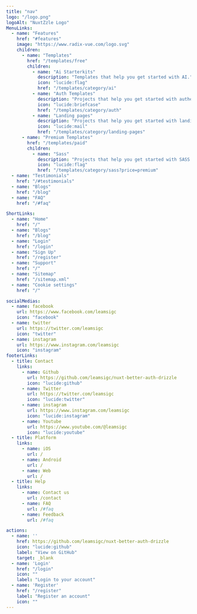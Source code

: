 ```yaml
---
title: "nav"
logo: "/logo.png"
logoAlt: "NuxtZzle Logo"
MenuLinks:
  - name: "Features"
    href: "#features"
    image: "https://www.radix-vue.com/logo.svg"
    children:
      - name: "Templates"
        href: "/templates/free"
        children:
          - name: "Ai Starterkits"
            description: "Templates that help you get started with AI."
            icon: "lucide:flag"
            href: "/templates/category/ai"
          - name: "Auth Templates"
            description: "Projects that help you get started with authentication."
            icon: "lucide:briefcase"
            href: "/templates/category/auth"
          - name: "Landing pages"
            description: "Projects that help you get started with landing pages."
            icon: "lucide:mail"
            href: "/templates/category/landing-pages"
      - name: "Premium Templates"
        href: "/templates/paid"
        children:
          - name: "Sass"
            description: "Projects that help you get started with SASS."
            icon: "lucide:flag"
            href: "/templates/category/sass?price=premium"
  - name: "Testimonials"
    href: "/#testimonials"
  - name: "Blogs"
    href: "/blog"
  - name: "FAQ"
    href: "/#faq"

ShortLinks:
  - name: "Home"
    href: "/"
  - name: "Blogs"
    href: "/blog"
  - name: "Login"
    href: "/login"
  - name: "Sign Up"
    href: "/register"
  - name: "Support"
    href: "/"
  - name: "Sitemap"
    href: "/sitemap.xml"
  - name: "Cookie settings"
    href: "/"

socialMedias:
  - name: facebook
    url: https://www.facebook.com/leamsigc
    icon: "facebook"
  - name: twitter
    url: https://twitter.com/leamsigc
    icon: "twitter"
  - name: instagram
    url: https://www.instagram.com/leamsigc
    icon: "instagram"
footerLinks:
  - title: Contact
    links:
      - name: Github
        url: https://github.com/leamsigc/nuxt-better-auth-drizzle
        icon: "lucide:github"
      - name: Twitter
        url: https://twitter.com/leamsigc
        icon: "lucide:twitter"
      - name: instagram
        url: https://www.instagram.com/leamsigc
        icon: "lucide:instagram"
      - name: Youtube
        url: https://www.youtube.com/@leamsigc
        icon: "lucide:youtube"
  - title: Platform
    links:
      - name: iOS
        url: /
      - name: Android
        url: /
      - name: Web
        url: /
  - title: Help
    links:
      - name: Contact us
        url: /contact
      - name: FAQ
        url: /#faq
      - name: Feedback
        url: /#faq

actions:
  - name: ''
    href: https://github.com/leamsigc/nuxt-better-auth-drizzle
    icon: "lucide:github"
    label: "View on GitHub"
    target: _blank
  - name: 'Login'
    href: "/login"
    icon: ""
    label: "Login to your account"
  - name: 'Register'
    href: "/register"
    label: "Register an account"
    icon: ""
---
```

